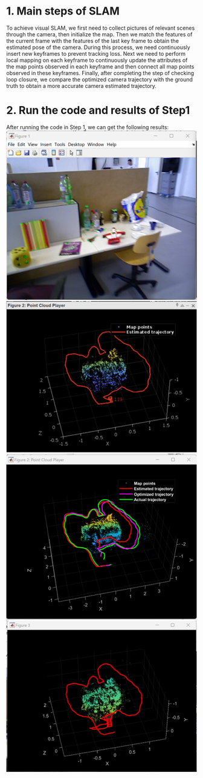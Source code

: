 # 1. Main steps of SLAM
To achieve visual SLAM, we first need to collect pictures of relevant scenes through the camera, then initialize the map. Then we match the features of the current frame with the features of the last key frame to obtain the estimated pose of the camera. During this process, we need continuously insert new keyframes to prevent tracking loss. Next we need to perform local mapping on each keyframe to continuously update the attributes of the map points observed in each keyframe and then connect all map points observed in these keyframes. Finally, after completing the step of checking loop closure, we compare the optimized camera trajectory with the ground truth to obtain a more accurate camera estimated trajectory.
# 2. Run the code and results of Step1
After running the code in Step 1, we can get the following results:
![step1.1](https://github.com/haizicao/462-individual-project/blob/417bd3bfb92aefe33e67a025a5e61efbadb63fb1/step1.1.png)
![step1.2](https://github.com/haizicao/462-individual-project/blob/f4bf72b43a92d607ce7b3ae31e1f6806c60af562/step1.2.png)
![step1.3](https://github.com/haizicao/462-individual-project/blob/f4bf72b43a92d607ce7b3ae31e1f6806c60af562/step1.3.png)
![step1.4](https://github.com/haizicao/462-individual-project/blob/f4bf72b43a92d607ce7b3ae31e1f6806c60af562/step1.4.png)
